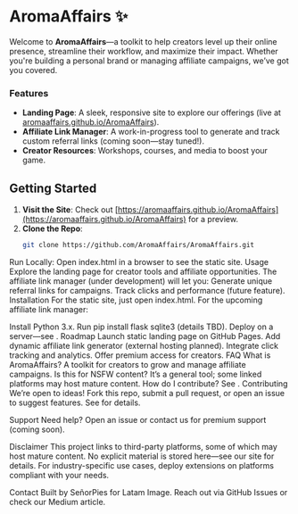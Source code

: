 # AromaAffairs ✨

Welcome to **AromaAffairs**—a toolkit to help creators level up their online presence, streamline their workflow, and maximize their impact. Whether you're building a personal brand or managing affiliate campaigns, we’ve got you covered.

### Features
- **Landing Page**: A sleek, responsive site to explore our offerings (live at [aromaaffairs.github.io/AromaAffairs](https://aromaaffairs.github.io/AromaAffairs)).
- **Affiliate Link Manager**: A work-in-progress tool to generate and track custom referral links (coming soon—stay tuned!).
- **Creator Resources**: Workshops, courses, and media to boost your game.

## Getting Started
1. **Visit the Site**: Check out [https://aromaaffairs.github.io/AromaAffairs](https://aromaaffairs.github.io/AromaAffairs) for a preview.
2. **Clone the Repo**:
   ```bash
   git clone https://github.com/AromaAffairs/AromaAffairs.git
Run Locally: Open index.html in a browser to see the static site.
Usage
Explore the landing page for creator tools and affiliate opportunities.
The affiliate link manager (under development) will let you:
Generate unique referral links for campaigns.
Track clicks and performance (future feature).
Installation
For the static site, just open index.html. For the upcoming affiliate link manager:

Install Python 3.x.
Run pip install flask sqlite3 (details TBD).
Deploy on a server—see .
Roadmap
 Launch static landing page on GitHub Pages.
 Add dynamic affiliate link generator (external hosting planned).
 Integrate click tracking and analytics.
 Offer premium access for creators.
FAQ
What is AromaAffairs? A toolkit for creators to grow and manage affiliate campaigns.
Is this for NSFW content? It’s a general tool; some linked platforms may host mature content.
How do I contribute? See .
Contributing
We’re open to ideas! Fork this repo, submit a pull request, or open an issue to suggest features. See  for details.

Support
Need help? Open an issue or contact us for premium support (coming soon).

Disclaimer
This project links to third-party platforms, some of which may host mature content. No explicit material is stored here—see our site for details. For industry-specific use cases, deploy extensions on platforms compliant with your needs.

Contact
Built by SeñorPies for Latam Image. Reach out via GitHub Issues or check our Medium article.

